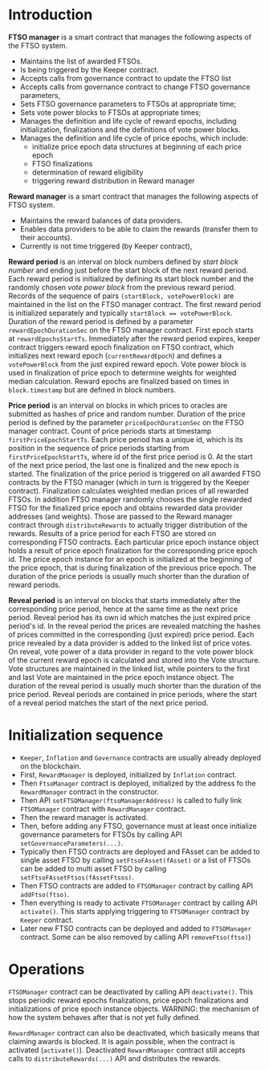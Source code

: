 
# Introduction

**FTSO manager** is a smart contract that manages the following aspects of the FTSO system.

- Maintains the list of awarded FTSOs.
- Is being triggered by the Keeper contract.
- Accepts calls from governance contract to update the FTSO list
- Accepts calls from governance contract to change FTSO governance parameters,
- Sets FTSO governance parameters to FTSOs at appropriate time;
- Sets vote power blocks to FTSOs at appropriate times;
- Manages the definition and life cycle of reward epochs, including initialization, finalizations and the definitions of vote power blocks.
- Manages the definition and life cycle of price epochs, which include:
   - initialize price epoch data structures at beginning of each price epoch
   - FTSO finalizations
   - determination of reward eligibility
   - triggering reward distribution in Reward manager

**Reward manager** is a smart contract that manages the following aspects of FTSO system.

- Maintains the reward balances of data providers.
- Enables data providers to be able to claim the rewards (transfer them to their accounts).
- Currently is not time triggered (by Keeper contract),

**Reward period** is an interval on block numbers defined by *start block number* and ending just before the start block of the next reward period. Each reward period is initialized by defining its start block number and the randomly chosen *vote power block* from the previous reward period. Records of the sequence of pairs `(startBlock, votePowerBlock)` are maintained in the list on the FTSO manager contract. The first reward period is initialized separately and typically `startBlock == votePowerBlock`. Duration of the reward period is defined by a parameter `rewardEpochDurationSec` on the FTSO manager contract. First epoch starts at `rewardEpochsStartTs`. Immediately after the reward period expires, keeper contract triggers reward epoch finalization on FTSO contract, which initializes next reward epoch (`currentRewardEpoch`) and defines a `votePowerBlock` from the just expired reward epoch. Vote power block is used in finalization of price epoch to determine weights for weighted median calculation. Reward epochs are finalized based on times in `block.timestamp` but are defined in block numbers.

**Price period** is an interval on blocks in which prices to oracles are submitted as hashes of price and random number. Duration of the price period is defined by the parameter `priceEpochDurationSec` on the FTSO manager contract. Count of price periods starts at timestamp `firstPriceEpochStartTs`. Each price period has a unique id, which is its position in the sequence of price periods starting from `firstPriceEpochStartTs`, where id of the first price period is 0. At the start of the next price period, the last one is finalized and the new epoch is started. The finalization of the price period is triggered on all awarded FTSO contracts by the FTSO manager (which in turn is triggered by the Keeper contract). Finalization calculates weighted median prices of all rewarded FTSOs. In addition FTSO manager randomly chooses the single rewarded FTSO for the finalized price epoch and obtains rewarded data provider addresses (and weights). Those are passed to the Reward manager contract through `distributeRewards` to actually trigger distribution of the rewards. Results of a price period for each FTSO are stored on corresponding FTSO contracts. Each particular price epoch instance object holds a result of price epoch finalization for the corresponding price epoch id. The price epoch instance for an epoch is initialized at the beginning of the price epoch, that is during finalization of the previous price epoch. The duration of the price periods is usually much shorter than the duration of reward periods. 

**Reveal period** is an interval on blocks that starts immediately after the corresponding price period, hence at the same time as the next price period. Reveal period has its own id which matches the just expired price period's id. In the reveal period the prices are revealed matching the hashes of prices committed in the corresponding (just expired) price period. Each price revealed by a data provider is added to the linked list of price votes. On reveal, vote power of a data provider in regard to the vote power block of the current reward epoch is calculated and stored into the Vote structure. Vote structures are maintained in the linked list, while pointers to the first and last Vote are maintained in the price epoch instance object. The duration of the reveal period is usually much shorter than the duration of the price period. Reveal periods are contained in price periods, where the start of a reveal period matches the start of the next price period.

# Initialization sequence

- `Keeper`, `Inflation` and `Governance` contracts are usually already deployed on the blockchain.
- First, `RewardManager` is deployed, initialized by `Inflation` contract.
- Then `FtsoManager` contract is deployed, initialized by the address fo the `RewardManager` contract in the constructor.
- Then API `setFTSOManager(ftsoManagerAddress)` is called to fully link `FTSOManager` contract with `RewardManager` contract.
- Then the reward manager is activated.
- Then, before adding any FTSO, governance must at least once initialize governance parameters for FTSOs by calling API `setGovernanceParameters(...)`.
- Typically then FTSO contracts are deployed and FAsset can be added to single asset FTSO by calling `setFtsoFAsset(fAsset)` or a list of FTSOs can be added to multi asset FTSO by calling `setFtsoFAssetFtsos(fAssetFtsos)`.
- Then FTSO contracts are added to `FTSOManager` contract by calling API `addFtso(ftso)`.
- Then everything is ready to activate `FTSOManager` contract by calling API `activate()`. This starts applying triggering to `FTSOManager` contract by `Keeper` contract.
- Later new FTSO contracts can be deployed and added to `FTSOManager` contract. Some can be also removed by calling API `removeFtso(ftso)`)

# Operations

`FTSOManager` contract can be deactivated by calling API `deactivate()`. This stops periodic reward epochs finalizations, price epoch finalizations and initializations of price epoch instance objects. WARNING: the mechanism of how the system behaves after that is not yet fully defined.

`RewardManager` contract can also be deactivated, which basically means that claiming awards is blocked. It is again possible, when the contract is activated (`activate()`). Deactivated `RewardManager` contract still accepts calls to `distributeRewards(...)` API and distributes the rewards. 

